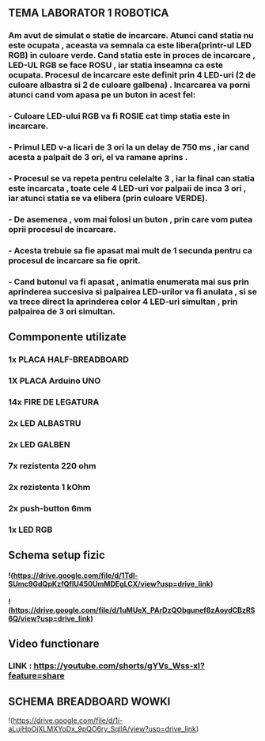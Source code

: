 ## TEMA LABORATOR 1 ROBOTICA

### Am avut de simulat o statie de incarcare. Atunci cand statia nu este ocupata , aceasta va semnala ca este libera(printr-ul LED RGB) in culoare verde. Cand statia este in proces de incarcare , LED-UL RGB se face ROSU , iar statia inseamna ca este ocupata. Procesul de incarcare este definit prin 4 LED-uri (2 de culoare albastra si 2 de culoare galbena) . Incarcarea va porni atunci cand vom apasa pe un buton in acest fel:

### - Culoare LED-ului RGB va fi ROSIE cat timp statia este in incarcare.

### - Primul LED v-a licari de 3 ori la un delay de 750 ms , iar cand acesta a palpait de 3 ori, el va ramane aprins .

### - Procesul se va repeta pentru celelalte 3 , iar la final can statia este incarcata , toate cele 4 LED-uri vor palpaii de inca 3 ori , iar atunci statia se va elibera (prin culoare VERDE).

### - De asemenea , vom mai folosi un buton , prin care vom putea oprii procesul de incarcare.

### - Acesta trebuie sa fie apasat mai mult de 1 secunda pentru ca procesul de incarcare sa fie oprit.

### - Cand butonul va fi apasat , animatia enumerata mai sus prin aprinderea succesiva si palpairea LED-urilor va fi anulata , si se va trece direct la aprinderea celor 4 LED-uri simultan , prin palpairea de 3 ori simultan.

## Commponente utilizate

### 1x PLACA HALF-BREADBOARD

### 1X PLACA Arduino UNO

### 14x FIRE DE LEGATURA

### 2x LED ALBASTRU

### 2x LED GALBEN

### 7x rezistenta 220 ohm

### 2x rezistenta 1 kOhm

### 2x push-button 6mm

### 1x LED RGB

## Schema setup fizic

#### !(https://drive.google.com/file/d/1Tdl-SUmc9GdQpKzfQflU450UmMDEgLCX/view?usp=drive_link)
#### !(https://drive.google.com/file/d/1uMUeX_PArDzQObgunef8zAoydCBzRS6Q/view?usp=drive_link)

## Video functionare

### LINK : https://youtube.com/shorts/gYVs_Wss-xI?feature=share

## SCHEMA BREADBOARD WOWKI

!(https://drive.google.com/file/d/1i-aLujHpOjXLMXYoDx_9pQO6ry_SqllA/view?usp=drive_link)
